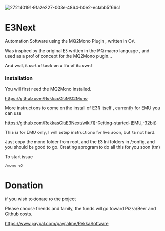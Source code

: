 ![272140191-9fa2e227-003e-4864-b0e2-ecfabb5f66c1](https://github.com/RekkasGit/E3Next/assets/4657161/ea393d55-4d15-40d7-892c-606ec1339d07)

# E3Next

Automation Software using the MQ2Mono Plugin , written in C#. 

Was inspired by the original E3 written in the MQ macro language , and used as a prof of concept for the MQ2Mono plugin...

And well, it sort of took on a life of its own!

### Installation

You will first need the MQ2Mono installed. 

https://github.com/RekkasGit/MQ2Mono

More instructions to come on the install of E3N itself , currently for EMU you can use 

https://github.com/RekkasGit/E3Next/wiki/1)-Getting-started-(EMU,-32bit)

This is for EMU only, I will setup instructions for live soon, but its not hard. 

Just copy the mono folder from root, and the E3 Ini folders in /config, and you should be good to go. Creating aprogram to do all this for you soon (tm)

To start issue. 

```txt
/mono e3
```

# Donation
If you wish to donate to the project

Please choose friends and family, the funds will go toward Pizza/Beer and Github costs.

https://www.paypal.com/paypalme/RekkaSoftware
